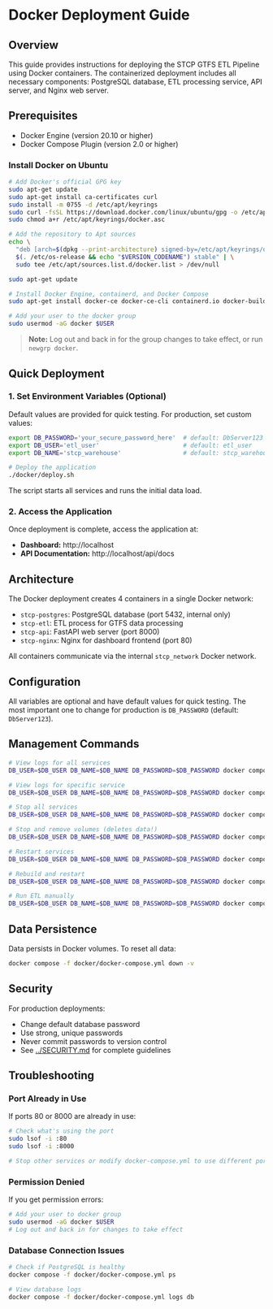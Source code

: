 # Docker Deployment Guide

## Overview

This guide provides instructions for deploying the STCP GTFS ETL Pipeline using Docker containers. The containerized deployment includes all necessary components: PostgreSQL database, ETL processing service, API server, and Nginx web server.

## Prerequisites

- Docker Engine (version 20.10 or higher)
- Docker Compose Plugin (version 2.0 or higher)

### Install Docker on Ubuntu

```bash
# Add Docker's official GPG key
sudo apt-get update
sudo apt-get install ca-certificates curl
sudo install -m 0755 -d /etc/apt/keyrings
sudo curl -fsSL https://download.docker.com/linux/ubuntu/gpg -o /etc/apt/keyrings/docker.asc
sudo chmod a+r /etc/apt/keyrings/docker.asc

# Add the repository to Apt sources
echo \
  "deb [arch=$(dpkg --print-architecture) signed-by=/etc/apt/keyrings/docker.asc] https://download.docker.com/linux/ubuntu \
  $(. /etc/os-release && echo "$VERSION_CODENAME") stable" | \
  sudo tee /etc/apt/sources.list.d/docker.list > /dev/null

sudo apt-get update

# Install Docker Engine, containerd, and Docker Compose
sudo apt-get install docker-ce docker-ce-cli containerd.io docker-buildx-plugin docker-compose-plugin

# Add your user to the docker group
sudo usermod -aG docker $USER
```

> **Note:** Log out and back in for the group changes to take effect, or run `newgrp docker`.

## Quick Deployment

### 1. Set Environment Variables (Optional)

Default values are provided for quick testing. For production, set custom values:

```bash
export DB_PASSWORD='your_secure_password_here'  # default: DbServer123
export DB_USER='etl_user'                       # default: etl_user  
export DB_NAME='stcp_warehouse'                 # default: stcp_warehouse

# Deploy the application
./docker/deploy.sh
```

The script starts all services and runs the initial data load.

### 2. Access the Application

Once deployment is complete, access the application at:

- **Dashboard:** http://localhost
- **API Documentation:** http://localhost/api/docs

## Architecture

The Docker deployment creates 4 containers in a single Docker network:

- `stcp-postgres`: PostgreSQL database (port 5432, internal only)
- `stcp-etl`: ETL process for GTFS data processing
- `stcp-api`: FastAPI web server (port 8000)
- `stcp-nginx`: Nginx for dashboard frontend (port 80)

All containers communicate via the internal `stcp_network` Docker network.

## Configuration

All variables are optional and have default values for quick testing. The most important one to change for production is `DB_PASSWORD` (default: `DbServer123`).

## Management Commands

```bash
# View logs for all services
DB_USER=$DB_USER DB_NAME=$DB_NAME DB_PASSWORD=$DB_PASSWORD docker compose -f docker/docker-compose.yml logs -f

# View logs for specific service
DB_USER=$DB_USER DB_NAME=$DB_NAME DB_PASSWORD=$DB_PASSWORD docker compose -f docker/docker-compose.yml logs -f api

# Stop all services
DB_USER=$DB_USER DB_NAME=$DB_NAME DB_PASSWORD=$DB_PASSWORD docker compose -f docker/docker-compose.yml down

# Stop and remove volumes (deletes data!)
DB_USER=$DB_USER DB_NAME=$DB_NAME DB_PASSWORD=$DB_PASSWORD docker compose -f docker/docker-compose.yml down -v

# Restart services
DB_USER=$DB_USER DB_NAME=$DB_NAME DB_PASSWORD=$DB_PASSWORD docker compose -f docker/docker-compose.yml restart

# Rebuild and restart
DB_USER=$DB_USER DB_NAME=$DB_NAME DB_PASSWORD=$DB_PASSWORD docker compose -f docker/docker-compose.yml up -d --build

# Run ETL manually
DB_USER=$DB_USER DB_NAME=$DB_NAME DB_PASSWORD=$DB_PASSWORD docker compose -f docker/docker-compose.yml run --rm etl
```

## Data Persistence

Data persists in Docker volumes. To reset all data:
```bash
docker compose -f docker/docker-compose.yml down -v
```

## Security

For production deployments:
- Change default database password
- Use strong, unique passwords
- Never commit passwords to version control
- See [../SECURITY.md](../SECURITY.md) for complete guidelines

## Troubleshooting

### Port Already in Use
If ports 80 or 8000 are already in use:
```bash
# Check what's using the port
sudo lsof -i :80
sudo lsof -i :8000

# Stop other services or modify docker-compose.yml to use different ports
```

### Permission Denied
If you get permission errors:
```bash
# Add your user to docker group
sudo usermod -aG docker $USER
# Log out and back in for changes to take effect
```

### Database Connection Issues
```bash
# Check if PostgreSQL is healthy
docker compose -f docker/docker-compose.yml ps

# View database logs
docker compose -f docker/docker-compose.yml logs db
```

